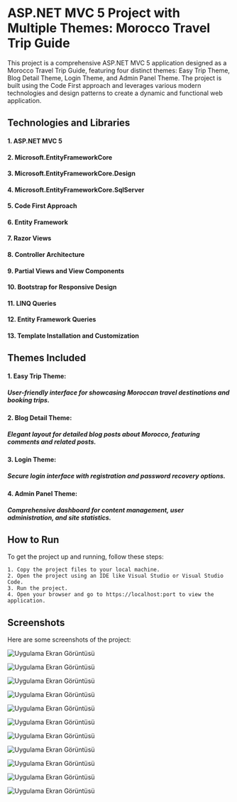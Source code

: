 # ASP.NET MVC 5 Project with Multiple Themes: Morocco Travel Trip Guide

This project is a comprehensive ASP.NET MVC 5 application designed as a Morocco Travel Trip Guide, featuring four distinct themes: Easy Trip Theme, Blog Detail Theme, Login Theme, and Admin Panel Theme. The project is built using the Code First approach and leverages various modern technologies and design patterns to create a dynamic and functional web application.






## Technologies and Libraries

#### 1. ASP.NET MVC 5

#### 2. Microsoft.EntityFrameworkCore

#### 3. Microsoft.EntityFrameworkCore.Design

#### 4. Microsoft.EntityFrameworkCore.SqlServer

#### 5. Code First Approach

#### 6. Entity Framework

#### 7. Razor Views

#### 8. Controller Architecture

#### 9. Partial Views and View Components

#### 10. Bootstrap for Responsive Design

#### 11. LINQ Queries

#### 12. Entity Framework Queries

#### 13. Template Installation and Customization

## Themes Included

#### 1. Easy Trip Theme:

##### User-friendly interface for showcasing Moroccan travel destinations and booking trips.

#### 2. Blog Detail Theme:

##### Elegant layout for detailed blog posts about Morocco, featuring comments and related posts.

#### 3. Login Theme:

##### Secure login interface with registration and password recovery options.

#### 4. Admin Panel Theme:

##### Comprehensive dashboard for content management, user administration, and site statistics.

## How to Run

To get the project up and running, follow these steps:

    1. Copy the project files to your local machine.
    2. Open the project using an IDE like Visual Studio or Visual Studio Code.
    3. Run the project.
    4. Open your browser and go to https://localhost:port to view the application.

    

  
## Screenshots
Here are some screenshots of the project:



![Uygulama Ekran Görüntüsü](https://i.hizliresim.com/a6vhoqo.jpg)

![Uygulama Ekran Görüntüsü](https://i.hizliresim.com/pg3v602.jpg)

![Uygulama Ekran Görüntüsü](https://i.hizliresim.com/hdylb2p.jpg)

![Uygulama Ekran Görüntüsü](https://i.hizliresim.com/6egopvg.jpg)

![Uygulama Ekran Görüntüsü](https://i.hizliresim.com/mu0khvb.jpg)

![Uygulama Ekran Görüntüsü](https://i.hizliresim.com/3x6ue4a.jpg)

![Uygulama Ekran Görüntüsü](https://i.hizliresim.com/mxmfv1k.jpg)

![Uygulama Ekran Görüntüsü](https://i.hizliresim.com/mecgn51.jpg)

![Uygulama Ekran Görüntüsü](https://i.hizliresim.com/s17ussf.jpg)

![Uygulama Ekran Görüntüsü](https://i.hizliresim.com/1l82ojd.jpg)

![Uygulama Ekran Görüntüsü](https://i.hizliresim.com/5749ey9.jpg)
  

